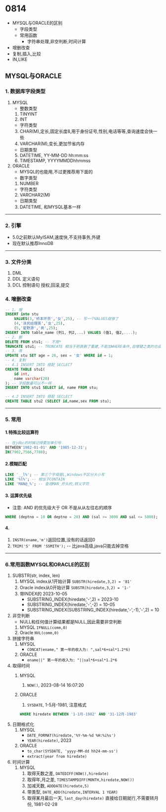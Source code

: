 # 0814
- MYSQL与ORACLE的区别
    - 字段类型
    - 常用函数
        - 字符串处理,非空判断,时间计算
- 增删改查
- 复制,插入,比较
- IN,LIKE
## MYSQL与ORACLE
### 1. 数据库字段类型
1. MYSQL
    - 整数类型
    1. TINYINT
    2. INT
    - 字符类型
    3. CHAR(M),定长,固定长度8,用于身份证号,性别,电话等等,查询速度会快一些
    4. VARCHAR(M),变长,更加节省内存
    - 日期类型
    5. DATETIME, YY-MM-DD hh:mm:ss
    6. TIMESTAMP, YYYYMMDDhhmmss
2. ORACLE
    * MYSQL的也能用,不过更推荐用下面的
    - 数字类型
    1. NUMBER
    - 字符类型
    2. VARCHAR2(M)
    - 日期类型
    3. DATETIME, 和MYSQL基本一样
----
### 2. 引擎
- 5.0之前默认MyISAM,速度快,不支持事务,外键
- 现在默认推荐InnoDB
----
### 3. 文件分类
1. DML
2. DDL 定义语句
3. DCL 控制语句 授权,回滚,提交
### 4. 增删改查
```sql
-- 1. 增
INSERT into stu 
	VALUES(3,'桥本环奈','女',25), -- 写一个VALUES就够了
	(4,'泽尻绘理美','女',25),
	(5,'星野源','男',25);
INSERT INTO table_name (列1, 列2,...) VALUES (值1, 值2,....);
-- 2. 删
DELETE FROM stu1; -- 不用*
TRUNCATE stu1; -- TRUNCATE 相当于把表删了重建,不能加WHERE条件,自增键之类的也会重置
-- 3. 改
UPDATE stu SET age = 26, sex = '女' WHERE id = 1;
-- 4. 复制
-- 4.1 INSERT INTO 搭配 SECLECT
CREATE TABLE stu1(
	id int,
	name varchar(20)
); -- 字段数量可以不一样
INSERT INTO stu1 SELECT id, name FROM stu;

-- 4.2 INSERT INTO 搭配 SECLECT
CREATE TABLE stu2 (SELECT id,name,sex FROM stu);
```
----
### 5. 常用
#### 1.特殊比较运算符
```sql
-- 在jdbc的时候记得要加单引号
BETWEEN'1982-01-01' AND '1985-12-31';
IN(7902,7566,7788);
```
#### 2.模糊匹配
```sql
LIKE '__l%'; -- 第三个字母是L,Windows不区分大小写
LIKE '%l%'; -- 相当于CONTAIN
LIKE 'MAN@_%'; -- 查询MAN_开头的,转义字符
```
#### 3. 运算优先级
- 注意: AND 的优先级大于 OR 不是从从左往右的顺序
```sql
WHERE (deptno = 10 OR deptno = 20) AND (sal >= 3000 AND sal <= 5000);
```
#### 4.
1. `INSTR(ename,'m')`返回位置,没有的话返回0
2. `TRIM('S' FROM 'SSMITH');` -- 比java高级,java只能去掉空格
----
### 6.常用函数MYSQL和ORACLE的区别
1. SUBSTR(str, index, len)
    1. MYSQL index从1开始计算 `SUBSTR(hiredate,3,2) = '81'`
    2. Oracle index从0开始计算 `SUBSTR(hiredate,3,2) = '1-'`
    3. 带INDEX的 2023-10-05
        - SUBSTRING_INDEX(hiredate,'-',2) = 2023-10
        - SUBSTRING_INDEX(hiredate,'-',-2) = 10-05
        - SUBSTRING_INDEX(SUBSTRING_INDEX(hiredate,'-',-1),'-',2) = 10
2. 非空判断
    - NULL和任何值计算结果都是NULL,因此需要非空判断
    1. MYSQL `IFNULL(comm,0)`
    2. Oracle `NVL(comm,0)`
3. 拼接字符串
    1. MYSQL 
        - `CONCAT(ename," 第一年的收入为: ",sal*6+sal*1.2*6)`
    2. ORACLE 
        - `ename||" 第一年的收入为: "||sal*6+sal*1.2*6`
4. 取得时间
    1. MYSQL 
        1. `NOW()`, 2023-08-14 16:07:20

    2. ORACLE 
        1. `SYSDATE`, 1-5月-1981, 注意格式
        ```sql
        WHERE hiredate BETWEEN '1-1月-1982' AND '31-12月-1983'
        ```
5. 日期格式化
    1. MYSQL
        - `DATE_FORMAT(hiredate,'%Y-%m-%d %H:%i%s')`
        - `YEAR(hiredate)`, 2023
    2. ORACLE
        - `to_char(SYSDATE, 'yyyy-MM-dd hh24-mm-ss')`
        - `extract(year from hiredate)`
5. 时间计算
    1. MYSQL
        1. 取得天数之差, `DATEDIFF(NOW(),hiredate)`
        2. 取得年,月之差, `TIMESTAMPDIFF(MONTH,hiredate,NOW())`
        3. 加减天数, `ADDDATE(hiredate,5)`
        4. 带类型, `DATE_ADD(hiredate,INTERVAL 1 YEAR)`
        5. 取得某月最后一天, `last_day(hiredate)` 直接给日期就行,不需要转月份, 1981-02-28
    